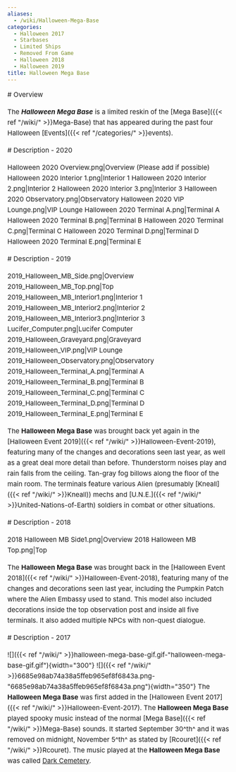 ```yaml
---
aliases:
  - /wiki/Halloween-Mega-Base
categories:
  - Halloween 2017
  - Starbases
  - Limited Ships
  - Removed From Game
  - Halloween 2018
  - Halloween 2019
title: Halloween Mega Base
---
```


<div class="cardcontainer" style="font-size:15px; line-height:24px">
# Overview

The **_Halloween Mega Base_** is a limited reskin of the [Mega Base]({{< ref "/wiki/" >}}Mega-Base) that has appeared during the past four Halloween [Events]({{< ref "/categories/" >}}events).

</div>
<div class="cardcontainer" style="font-size:15px; line-height:24px">
# Description - 2020

Halloween 2020 Overview.png|Overview (Please add if possible) Halloween 2020 Interior 1.png|Interior 1 Halloween 2020 Interior 2.png|Interior 2 Halloween 2020 Interior 3.png|Interior 3 Halloween 2020 Observatory.png|Observatory Halloween 2020 VIP Lounge.png|VIP Lounge Halloween 2020 Terminal A.png|Terminal A Halloween 2020 Terminal B.png|Terminal B Halloween 2020 Terminal C.png|Terminal C Halloween 2020 Terminal D.png|Terminal D Halloween 2020 Terminal E.png|Terminal E

</div>
<div class="cardcontainer" style="font-size:15px; line-height:24px">
# Description - 2019

2019_Halloween_MB_Side.png|Overview 2019_Halloween_MB_Top.png|Top 2019_Halloween_MB_Interior1.png|Interior 1 2019_Halloween_MB_Interior2.png|Interior 2 2019_Halloween_MB_Interior3.png|Interior 3 Lucifer_Computer.png|Lucifer Computer 2019_Halloween_Graveyard.png|Graveyard 2019_Halloween_VIP.png|VIP Lounge 2019_Halloween_Observatory.png|Observatory 2019_Halloween_Terminal_A.png|Terminal A 2019_Halloween_Terminal_B.png|Terminal B 2019_Halloween_Terminal_C.png|Terminal C 2019_Halloween_Terminal_D.png|Terminal D 2019_Halloween_Terminal_E.png|Terminal E

The **Halloween Mega Base** was brought back yet again in the [Halloween Event 2019]({{< ref "/wiki/" >}}Halloween-Event-2019), featuring many of the changes and decorations seen last year, as well as a great deal more detail than before. Thunderstorm noises play and rain falls from the ceiling. Tan-gray fog billows along the floor of the main room. The terminals feature various Alien (presumably [Kneall]({{< ref "/wiki/" >}}Kneall)) mechs and [U.N.E.]({{< ref "/wiki/" >}}United-Nations-of-Earth) soldiers in combat or other situations.

</div>
<div class="cardcontainer" style="font-size:15px; line-height:24px">
# Description - 2018

2018 Halloween MB Side1.png|Overview 2018 Halloween MB Top.png|Top

The **Halloween Mega Base** was brought back in the [Halloween Event 2018]({{< ref "/wiki/" >}}Halloween-Event-2018), featuring many of the changes and decorations seen last year, including the Pumpkin Patch where the Alien Embassy used to stand. This model also included decorations inside the top observation post and inside all five terminals. It also added multiple NPCs with non-quest dialogue.

</div>
<div class="cardcontainer" style="font-size:15px; line-height:24px">
# Description - 2017

![]({{< ref "/wiki/" >}}halloween-mega-base-gif.gif-"halloween-mega-base-gif.gif"){width="300"} ![]({{< ref "/wiki/" >}}6685e98ab74a38a5ffeb965ef8f6843a.png-"6685e98ab74a38a5ffeb965ef8f6843a.png"){width="350"} The **Halloween Mega Base** was first added in the [Halloween Event 2017]({{< ref "/wiki/" >}}Halloween-Event-2017). The **Halloween Mega Base** played spooky music instead of the normal [Mega Base]({{< ref "/wiki/" >}}Mega-Base) sounds. It started September 30^th^ and it was removed on midnight, November 5^th^ as stated by [Rcouret]({{< ref "/wiki/" >}}Rcouret). The music played at the **Halloween Mega Base** was called [Dark Cemetery](https://www.youtube.com/watch?v=_m3aO21JO50).

</div>
